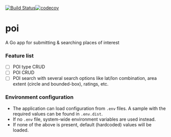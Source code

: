 [![Build Status](https://travis-ci.org/fpapadopou/poi.svg?branch=master)](https://travis-ci.org/fpapadopou/poi)[![codecov](https://codecov.io/gh/fpapadopou/poi/branch/master/graph/badge.svg)](https://codecov.io/gh/fpapadopou/poi)

# poi
A Go app for submitting &amp; searching places of interest

### Feature list
- [ ] POI type CRUD
- [ ] POI CRUD
- [ ] POI search with several search options like lat/lon combination, area extent (circle and bounded-box), ratings, etc. 

### Environment configuration
- The application can load configuration from `.env` files. A sample with the required
values can be found in `.env.dist`.
- If no `.env` file, system-wide environment variables are used instead.
- If none of the above is present, default (hardcoded) values will be loaded.
